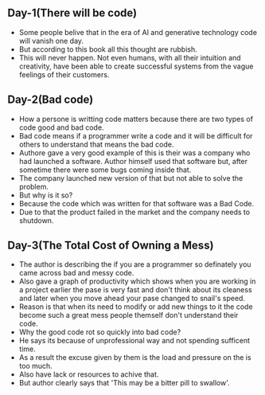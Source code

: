 ## Day-1(There will be code)
- Some people belive that in the era of AI and generative technology code will vanish one day.
- But according to this book all this thought are rubbish.
- This will never happen. Not even humans, with all their intuition and creativity,
have been able to create successful systems from the vague feelings of their customers.

## Day-2(Bad code)
- How a persone is writting code matters because there are two types of code good and bad code.
- Bad code means if a programmer write a code and it will be difficult for others to understand that means the bad code.
- Authore gave a very good example of this is their was a company who had launched a software. Author himself used that software but, after sometime there were some bugs coming inside that.
- The company launched new version of that but not able to solve the problem.
- But why is it so?
- Because the code which was written for that software was a Bad Code.
- Due to that the product failed in the market and the company needs to shutdown.

## Day-3(The Total Cost of Owning a Mess)
- The author is describing the if you are a programmer so definately you came across bad and messy code.
- Also gave a graph of productivity which shows when you are working in a project earlier the pase is very fast and don't think about its cleaness and later when you move ahead your pase changed to snail's speed.
- Reason is that when its need to modify or add new things to it the code become such a great mess people themself don't understand their code.
- Why the good code rot so quickly into bad code?
- He says its because of unprofessional way and not spending sufficent time.
- As a result the excuse given by them is the load and pressure on the is too much.
- Also have lack or resources to achive that.
- But author clearly says that 'This may be a bitter pill to  swallow'.


